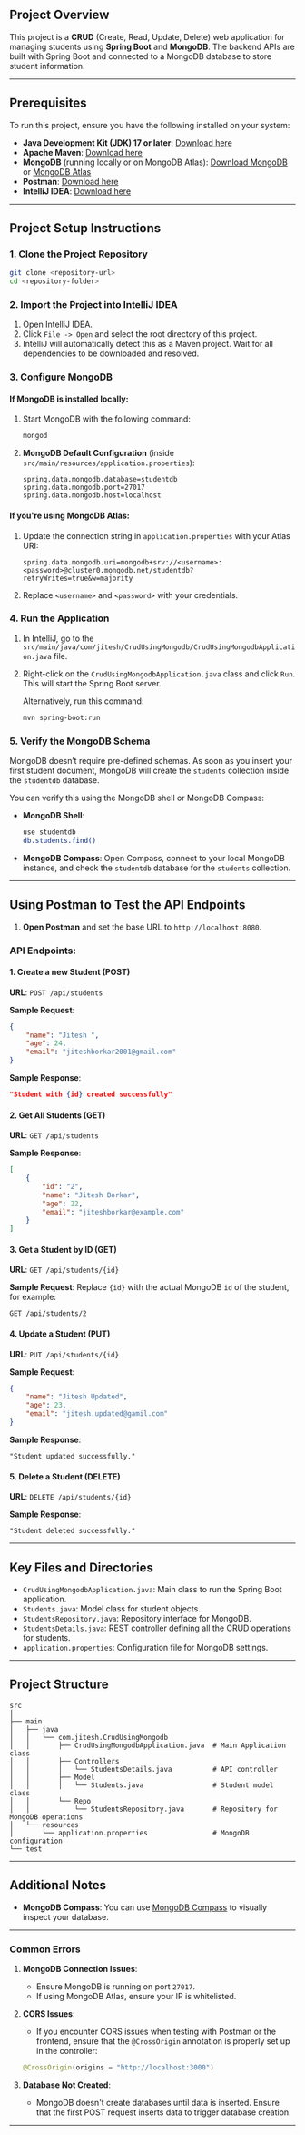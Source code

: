 ## Project Overview
This project is a **CRUD** (Create, Read, Update, Delete) web application for managing students using **Spring Boot** and **MongoDB**. The backend APIs are built with Spring Boot and connected to a MongoDB database to store student information.

---

## Prerequisites

To run this project, ensure you have the following installed on your system:

- **Java Development Kit (JDK) 17 or later**: [Download here](https://www.oracle.com/java/technologies/javase-jdk17-downloads.html)
- **Apache Maven**: [Download here](https://maven.apache.org/download.cgi)
- **MongoDB** (running locally or on MongoDB Atlas): [Download MongoDB](https://www.mongodb.com/try/download/community) or [MongoDB Atlas](https://www.mongodb.com/cloud/atlas)
- **Postman**: [Download here](https://www.postman.com/downloads/)
- **IntelliJ IDEA**: [Download here](https://www.jetbrains.com/idea/download/)

---

## Project Setup Instructions

### 1. Clone the Project Repository

```bash
git clone <repository-url>
cd <repository-folder>
```

### 2. Import the Project into IntelliJ IDEA

1. Open IntelliJ IDEA.
2. Click `File -> Open` and select the root directory of this project.
3. IntelliJ will automatically detect this as a Maven project. Wait for all dependencies to be downloaded and resolved.

### 3. Configure MongoDB

#### If MongoDB is installed locally:

1. Start MongoDB with the following command:
    ```bash
    mongod
    ```

2. **MongoDB Default Configuration** (inside `src/main/resources/application.properties`):
    ```properties
    spring.data.mongodb.database=studentdb
    spring.data.mongodb.port=27017
    spring.data.mongodb.host=localhost
    ```

#### If you're using MongoDB Atlas:

1. Update the connection string in `application.properties` with your Atlas URI:
    ```properties
    spring.data.mongodb.uri=mongodb+srv://<username>:<password>@cluster0.mongodb.net/studentdb?retryWrites=true&w=majority
    ```

2. Replace `<username>` and `<password>` with your credentials.

### 4. Run the Application

1. In IntelliJ, go to the `src/main/java/com/jitesh/CrudUsingMongodb/CrudUsingMongodbApplication.java` file.
2. Right-click on the `CrudUsingMongodbApplication.java` class and click `Run`. This will start the Spring Boot server.

   Alternatively, run this command:
   ```bash
   mvn spring-boot:run
   ```

### 5. Verify the MongoDB Schema

MongoDB doesn’t require pre-defined schemas. As soon as you insert your first student document, MongoDB will create the `students` collection inside the `studentdb` database.

You can verify this using the MongoDB shell or MongoDB Compass:

- **MongoDB Shell**:
   ```bash
   use studentdb
   db.students.find()
   ```

- **MongoDB Compass**:
   Open Compass, connect to your local MongoDB instance, and check the `studentdb` database for the `students` collection.

---

## Using Postman to Test the API Endpoints

1. **Open Postman** and set the base URL to `http://localhost:8080`.

### API Endpoints:

#### 1. **Create a new Student (POST)**

**URL**: `POST /api/students`

**Sample Request**:

```json
{
    "name": "Jitesh ",
    "age": 24,
    "email": "jiteshborkar2001@gmail.com"
}
```

**Sample Response**:

```json
"Student with {id} created successfully"
```

#### 2. **Get All Students (GET)**

**URL**: `GET /api/students`

**Sample Response**:

```json
[
    {
        "id": "2",
        "name": "Jitesh Borkar",
        "age": 22,
        "email": "jiteshborkar@example.com"
    }
]
```

#### 3. **Get a Student by ID (GET)**

**URL**: `GET /api/students/{id}`

**Sample Request**: Replace `{id}` with the actual MongoDB `id` of the student, for example:
```
GET /api/students/2
```

#### 4. **Update a Student (PUT)**

**URL**: `PUT /api/students/{id}`

**Sample Request**:

```json
{
    "name": "Jitesh Updated",
    "age": 23,
    "email": "jitesh.updated@gamil.com"
}
```

**Sample Response**:
```
"Student updated successfully."
```

#### 5. **Delete a Student (DELETE)**

**URL**: `DELETE /api/students/{id}`

**Sample Response**:
```
"Student deleted successfully."
```

---

## Key Files and Directories

- `CrudUsingMongodbApplication.java`: Main class to run the Spring Boot application.
- `Students.java`: Model class for student objects.
- `StudentsRepository.java`: Repository interface for MongoDB.
- `StudentsDetails.java`: REST controller defining all the CRUD operations for students.
- `application.properties`: Configuration file for MongoDB settings.

---

## Project Structure

```
src
│
├── main
│   ├── java
│   │   └── com.jitesh.CrudUsingMongodb
│   │       ├── CrudUsingMongodbApplication.java  # Main Application class
│   │       ├── Controllers
│   │       │   └── StudentsDetails.java          # API controller
│   │       ├── Model
│   │       │   └── Students.java                 # Student model class
│   │       └── Repo
│   │           └── StudentsRepository.java       # Repository for MongoDB operations
│   └── resources
│       └── application.properties                # MongoDB configuration
└── test
```

---

## Additional Notes

- **MongoDB Compass**: You can use [MongoDB Compass](https://www.mongodb.com/products/compass) to visually inspect your database.

---

### Common Errors

1. **MongoDB Connection Issues**:
    - Ensure MongoDB is running on port `27017`.
    - If using MongoDB Atlas, ensure your IP is whitelisted.

2. **CORS Issues**:
    - If you encounter CORS issues when testing with Postman or the frontend, ensure that the `@CrossOrigin` annotation is properly set up in the controller:
    ```java
    @CrossOrigin(origins = "http://localhost:3000")
    ```

3. **Database Not Created**:
    - MongoDB doesn't create databases until data is inserted. Ensure that the first POST request inserts data to trigger database creation.

---
